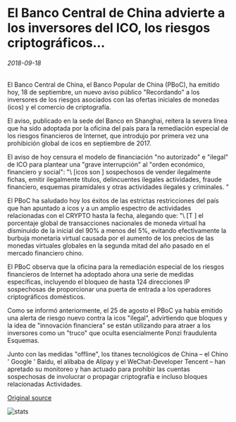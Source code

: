 # El Banco Central de China advierte a los inversores del ICO, los riesgos criptográficos...

###### 2018-09-18

El Banco Central de China, el Banco Popular de China (PBoC), ha emitido hoy, 18 de septiembre, un nuevo aviso público "Recordando" a los inversores de los riesgos asociados con las ofertas iniciales de monedas (icos) y el comercio de criptografía.

El aviso, publicado en la sede del Banco en Shanghai, reitera la severa línea que ha sido adoptada por la oficina del país para la remediación especial de los riesgos financieros de Internet, que introdujo por primera vez una prohibición global de icos en septiembre de 2017.

El aviso de hoy censura el modelo de financiación "no autorizado" e "ilegal" de ICO para plantear una "grave interrupción" al "orden económico, financiero y social": "\ [icos son \] sospechosos de vender ilegalmente fichas, emitir ilegalmente títulos, delincuentes ilegales actividades, fraude financiero, esquemas piramidales y otras actividades ilegales y criminales. "

El PBoC ha saludado hoy los éxitos de las estrictas restricciones del país que han apuntado a icos y a un amplio espectro de actividades relacionadas con el CRYPTO hasta la fecha, alegando que: "\ [T \] el porcentaje global de transacciones nacionales de moneda virtual ha disminuido de la inicial del 90% a menos del 5%, evitando efectivamente la burbuja monetaria virtual causada por el aumento de los precios de las monedas virtuales globales en la segunda mitad del año pasado en el mercado financiero chino.

El PBoC observa que la oficina para la remediación especial de los riesgos financieros de Internet ha adoptado ahora una serie de medidas específicas, incluyendo el bloqueo de hasta 124 direcciones IP sospechosas de proporcionar una puerta de entrada a los operadores criptográficos domésticos.

Como se informó anteriormente, el 25 de agosto el PBoC ya había emitido una alerta de riesgo nuevo contra la icos "ilegal", advirtiendo que bloques y la idea de "innovación financiera" se están utilizando para atraer a los inversores como un "truco" que oculta esencialmente Ponzi fraudulenta Esquemas.

Junto con las medidas "offline", los titanes tecnológicos de China – el Chino ' Google ' Baidu, el alibaba de Alipay y el WeChat-Developer Tencent – han apretado su monitoreo y han actuado para prohibir las cuentas sospechosas de involucrar o propagar criptografía e incluso bloques relacionadas Actividades.

[Original source](https://cointelegraph.com/news/chinas-central-bank-warns-investors-of-ico-crypto-risks)

![stats](https://c.statcounter.com/11760860/0/a89fa40b/1/ "stats")